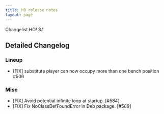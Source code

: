 ```yaml
---
title: HO release notes
layout: page
---
```


Changelist HO! 3.1


## Detailed Changelog



### Lineup

- [FIX] substitute player can now occupy more than one bench position #506

### Misc

- [FIX] Avoid potential infinite loop at startup. [#584]
- [FIX] Fix NoClassDefFoundError in Deb package. [#589]
